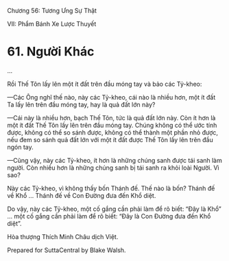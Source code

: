  

Chương 56: Tương Ưng Sự Thật

VII: Phẩm Bánh Xe Lược Thuyết

# 61\. Người Khác

…

Rồi Thế Tôn lấy lên một ít đất trên đầu móng tay và bảo các Tỷ-kheo:

—Các Ông nghĩ thế nào, này các Tỷ-kheo, cái nào là nhiều hơn, một ít đất Ta lấy lên trên đầu móng tay, hay là quả đất lớn này?

—Cái này là nhiều hơn, bạch Thế Tôn, tức là quả đất lớn này. Còn ít hơn là một ít đất Thế Tôn lấy lên trên đầu móng tay. Chúng không có thể ước tính được, không có thể so sánh được, không có thể thành một phần nhỏ được, nếu đem so sánh quả đất lớn với một ít đất được Thế Tôn lấy lên trên đầu ngón tay.

—Cũng vậy, này các Tỷ-kheo, ít hơn là những chúng sanh được tái sanh làm người. Còn nhiều hơn là những chúng sanh bị tái sanh ra khỏi loài Người. Vì sao?

Này các Tỷ-kheo, vì không thấy bốn Thánh đế. Thế nào là bốn? Thánh đế về Khổ … Thánh đế về Con Ðường đưa đến Khổ diệt.

Do vậy, này các Tỷ-kheo, một cố gắng cần phải làm để rõ biết: “Ðây là Khổ” … một cố gắng cần phải làm để rõ biết: “Ðây là Con Ðường đưa đến Khổ diệt”.

Hòa thượng Thích Minh Châu dịch Việt.

Prepared for SuttaCentral by Blake Walsh.